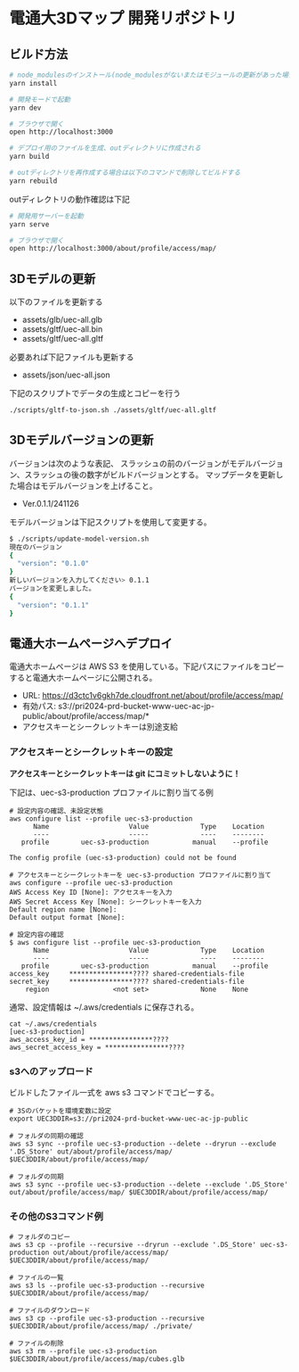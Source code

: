 # 電通大3Dマップ 開発リポジトリ

## ビルド方法

```sh
# node_modulesのインストール(node_modulesがないまたはモジュールの更新があった場合に実施)
yarn install

# 開発モードで起動
yarn dev

# ブラウザで開く
open http://localhost:3000
```

```sh
# デプロイ用のファイルを生成、outディレクトリに作成される
yarn build

# outディレクトリを再作成する場合は以下のコマンドで削除してビルドする
yarn rebuild
```

outディレクトリの動作確認は下記

```sh
# 開発用サーバーを起動
yarn serve

# ブラウザで開く
open http://localhost:3000/about/profile/access/map/
```

## 3Dモデルの更新

以下のファイルを更新する

- assets/glb/uec-all.glb
- assets/gltf/uec-all.bin
- assets/gltf/uec-all.gltf

必要あれば下記ファイルも更新する

- assets/json/uec-all.json

下記のスクリプトでデータの生成とコピーを行う

```sh
./scripts/gltf-to-json.sh ./assets/gltf/uec-all.gltf
```

## 3Dモデルバージョンの更新

バージョンは次のような表記、
スラッシュの前のバージョンがモデルバージョン、スラッシュの後の数字がビルドバージョンとする。
マップデータを更新した場合はモデルバージョンを上げること。

- Ver.0.1.1/241126

モデルバージョンは下記スクリプトを使用して変更する。

```sh
$ ./scripts/update-model-version.sh 
現在のバージョン
{
  "version": "0.1.0"
}
新しいバージョンを入力してください> 0.1.1
バージョンを変更しました。
{
  "version": "0.1.1"
}
```

## 電通大ホームページへデプロイ

電通大ホームページは AWS S3 を使用している。下記パスにファイルをコピーすると電通大ホームページに公開される。

- URL: https://d3ctc1v6gkh7de.cloudfront.net/about/profile/access/map/
- 有効パス: s3://pri2024-prd-bucket-www-uec-ac-jp-public/about/profile/access/map/*
- アクセスキーとシークレットキーは別途支給

### アクセスキーとシークレットキーの設定

**アクセスキーとシークレットキーは git にコミットしないように！**

下記は、uec-s3-production プロファイルに割り当てる例

```shell
# 設定内容の確認、未設定状態
aws configure list --profile uec-s3-production
      Name                    Value             Type    Location
      ----                    -----             ----    --------
   profile        uec-s3-production           manual    --profile

The config profile (uec-s3-production) could not be found

# アクセスキーとシークレットキーを uec-s3-production プロファイルに割り当て
aws configure --profile uec-s3-production
AWS Access Key ID [None]: アクセスキーを入力
AWS Secret Access Key [None]: シークレットキーを入力
Default region name [None]: 
Default output format [None]: 

# 設定内容の確認
$ aws configure list --profile uec-s3-production
      Name                    Value             Type    Location
      ----                    -----             ----    --------
   profile        uec-s3-production           manual    --profile
access_key     ****************???? shared-credentials-file    
secret_key     ****************???? shared-credentials-file    
    region                <not set>             None    None
```

通常、設定情報は ~/.aws/credentials に保存される。

```shell
cat ~/.aws/credentials
[uec-s3-production]
aws_access_key_id = ****************????
aws_secret_access_key = ****************????
```

### s3へのアップロード

ビルドしたファイル一式を aws s3 コマンドでコピーする。

```shell
# 3Sのバケットを環境変数に設定
export UEC3DDIR=s3://pri2024-prd-bucket-www-uec-ac-jp-public

# フォルダの同期の確認
aws s3 sync --profile uec-s3-production --delete --dryrun --exclude '.DS_Store' out/about/profile/access/map/ $UEC3DDIR/about/profile/access/map/

# フォルダの同期
aws s3 sync --profile uec-s3-production --delete --exclude '.DS_Store' out/about/profile/access/map/ $UEC3DDIR/about/profile/access/map/
```

### その他のS3コマンド例

```shell
# フォルダのコピー
aws s3 cp --profile --recursive --dryrun --exclude '.DS_Store' uec-s3-production out/about/profile/access/map/ $UEC3DDIR/about/profile/access/map/

# ファイルの一覧
aws s3 ls --profile uec-s3-production --recursive $UEC3DDIR/about/profile/access/map/

# ファイルのダウンロード
aws s3 cp --profile uec-s3-production --recursive $UEC3DDIR/about/profile/access/map/ ./private/

# ファイルの削除
aws s3 rm --profile uec-s3-production $UEC3DDIR/about/profile/access/map/cubes.glb
```
